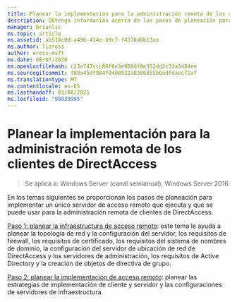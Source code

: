 ```yaml
---
title: Planear la implementación para la administración remota de los clientes de DirectAccess
description: Obtenga información acerca de los pasos de planeación para implementar un único servidor de acceso remoto que ejecuta y que se puede usar para la administración remota de clientes de DirectAccess.
manager: brianlic
ms.topic: article
ms.assetid: ab518c0d-a496-414e-b9c7-f4378d8b13aa
ms.author: lizross
author: eross-msft
ms.date: 08/07/2020
ms.openlocfilehash: c23e747ccc86f0e3e080df8e352dd2c33a3484ee
ms.sourcegitcommit: f8da45df984f0400922a8306855b0adfdaec71af
ms.translationtype: MT
ms.contentlocale: es-ES
ms.lasthandoff: 01/08/2021
ms.locfileid: "98039995"
---
```

# <a name="plan-deployment-for-remote-management-of-directaccess-clients"></a>Planear la implementación para la administración remota de los clientes de DirectAccess

>Se aplica a: Windows Server (canal semianual), Windows Server 2016

En los temas siguientes se proporcionan los pasos de planeación para implementar un único servidor de acceso remoto que ejecuta y que se puede usar para la administración remota de clientes de DirectAccess.

[Paso 1: planear la infraestructura de acceso remoto](Step-1-Plan-the-Remote-Access-Infrastructure.md): este tema le ayuda a planear la topología de red y la configuración del servidor, los requisitos de firewall, los requisitos de certificado, los requisitos del sistema de nombres de dominio, la configuración del servidor de ubicación de red de DirectAccess y los servidores de administración, los requisitos de Active Directory y la creación de objetos de directiva de grupo.

[Paso 2: planear la implementación de acceso remoto](Step-2-Plan-the-Remote-Access-Deployment.md): planear las estrategias de implementación de cliente y servidor y las configuraciones de servidores de infraestructura.




